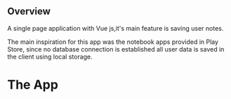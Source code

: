 <h2>Overview</h2> 
A single page application with Vue js,it's main feature is saving user notes.

The main inspiration for this app was the notebook apps provided in Play Store,
since no database connection is established all user data is saved in the client using local storage.

<h1>The App</h1>
